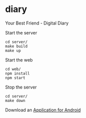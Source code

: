 # diary
Your Best Friend - Digital Diary

Start the server
```
cd server/
make build
make up
```

Start the web
```
cd web/
npm install
npm start
```

Stop the server
```
cd server/
make down
```

Download an [Application for Android](https://github.com/NataliiaRybalka/diary/blob/main/yourbestfriend.apk)
